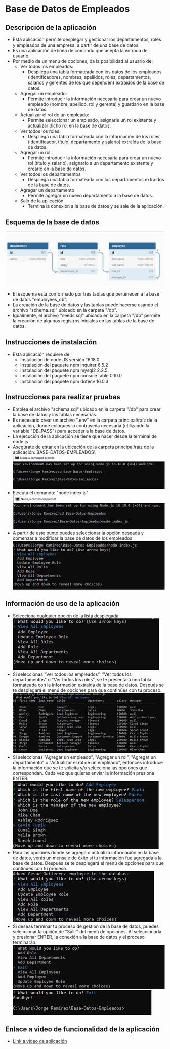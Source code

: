 # Base de Datos de Empleados

## Descripción de la aplicación  

* Esta aplicación permite desplegar y gestionar los departamentos, roles y empleados de una empresa, a partir de una base de datos.
* Es una aplicación de línea de comando que acepta la entrada de usuario.
* Por medio de un menú de opciones, da la posibilidad al usuario de:
    * Ver todos los empleados:
        + Despliega una tabla formateada con los datos de los empleados (identificadores, nombres, apellidos, roles, departamentos, salarios y gerentes de los que dependen) extraídos de la base de datos.
    * Agregar un empleado:
        + Permite introducir la información necesaria para crear un nuevo empleado (nombre, apellido, rol y gerente) y guardarlo en la base de datos.
    * Actualizar el rol de un empleado:
        + Permite seleccionar un empleado, asignarle un rol existente y actualizar dicho rol en la base de datos.
    * Ver todos los roles:
        + Despliega una tabla formateada con la información de los roles (identificador, título, departamento y salario) extraída de la base de datos.
    * Agregar un rol:
        + Permite introducir la información necesaria para crear un nuevo rol (título y salario), asignarlo a un departamento existente y crearlo en la base de datos.
    * Ver todos los departamentos
        + Despliega una tabla formateada con los departamentos extraídos de la base de datos.
    * Agregar un departamento
        + Permite agregar un nuevo departamento a la base de datos.
    * Salir de la aplicación
        + Termina la conexión a la base de datos y se sale de la aplicación.

## Esquema de la base de datos

![Esquema de la base de datos](./images/Esquema.JPG)

 * El esquema está conformado por tres tablas que pertenecen a la base de datos "employees_db".
 * La creación de la base de datos y las tablas puede hacerse usando el archivo "schema.sql" ubicado en la carpeta "/db".
 * Igualmente, el archivo "seeds.sql" ubicado en la carpeta "/db" permite la creación de algunos registros iniciales en las tablas de la base de datos.

## Instrucciones de instalación  

* Esta aplicación requiere de:
    * Instalación de node JS versión 16.18.0
    * Instalación del paquete npm inquirer 6.5.2
    * Instalación del paquete npm mysql2 2.2.5
    * Instalación del paquete npm console.table 0.10.0
    * Instalación del paquete npm dotenv 16.0.3

## Instrucciones para realizar pruebas 

* Emplea el archivo "schema.sql" ubicado en la carpeta "/db" para crear la base de datos y las tablas necesarias.
* Es necesario crear un archivo ".env" en la carpeta principal/raíz de la aplicación, donde coloques la contraseña necesaria (utilizando la variable "DB_PASS") para acceder a la base de datos.
* La ejecución de la aplicación se tiene que hacer desde la terminal de node.js
* Asegúrate de estar en la ubicación de la carpeta principal/raíz de la aplicación: BASE-DATOS-EMPLEADOS\  
  ![Ubicación para ejecutar aplicación](./images/Path.JPG)
* Ejecuta el comando: "node index.js"  
  ![Comando para ejecutar aplicación](./images/Ejecutar.JPG)
* A partir de este punto puedes seleccionar la opción deseada y comenzar a modificar la base de datos de los empleados  
  ![Seleccionar opción](./images/Opciones.JPG)

## Información de uso de la aplicación 

* Selecciona cualquier opción de la lista desplegada:    
  ![Lista desplegada](./images/Lista.JPG)
* Si seleccionas "Ver todos los empleados", "Ver todos los departamentos" o "Ver todos los roles", se te presentará una tabla formateada con la información extraída de la base de datos. Después se te desplegará el menú de opciones para que continúes con tu proceso.  
  ![Tabla formateada](./images/Tablaformateada1.JPG)
* Si seleccionas "Agregar un empleado", "Agregar un rol", "Agregar un departamento" o "Actualizar el rol de un empleado", entonces introduce la información que se te solicita y/o selecciona las opciones que correspondan. Cada vez que quieras enviar la información presiona ENTER.    
  ![Introducir información](./images/Introducir.JPG)  
* Para las opciones donde se agrega o actualiza información en la base de datos, verás un mensaje de éxito si tu información fue agregada a la base de datos. Después se te desplegará el menú de opciones para que continúes con tu proceso.  
  ![Mensaje éxito](./images/Mensajeexito.JPG)
* Si deseas terminar tu proceso de gestión de la base de datos, puedes seleccionar la opción de "Salir" del menú de opciones. Al seleccionarla y presionar ENTER, la conexión a la base de datos y el proceso terminarán.  
  ![Finalizar](./images/Finalizar1.JPG) ![Finalizado](./images/Finalizar2.JPG)

## Enlace a video de funcionalidad de la aplicación

* [Link a video de aplicación](https://drive.google.com/file/d/1A4smonfzVVYSx3awb8sNtIqQtBiWuXUh/view?usp=share_link)
